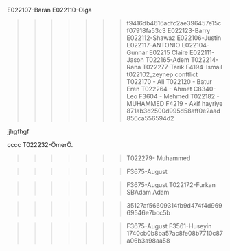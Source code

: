 E022107-Baran
E022110-Olga

> > > > > > > f9416db4616adfc2ae396457e15cf07918fa53c3
> > > > > > > E022123-Barry
> > > > > > > E022112-Shawaz
> > > > > > > E022106-Justin
> > > > > > > E022117-ANTONIO
> > > > > > > E022104-Gunnar
> > > > > > > E02215 Claire
> > > > > > > E022111-Jason
> > > > > > > T022165-Adem
> > > > > > > T022214-Rana
> > > > > > > T022277-Tarik
> > > > > > > F4194-Ismail
> > > > > > > t022102_zeynep
> > > > > > > conftlict
> > > > > > > T022170 - Ali
> > > > > > > T022120 - Batur Eren
> > > > > > > T022264 - Ahmet
> > > > > > > C8340-Leo
> > > > > > > F3604 - Mehmed
> > > > > > > T022182 - MUHAMMED
> > > > > > > F4219 - Akif
> > > > > > > hayriye
> > > > > > > 871ab3d2500d995d58aff0e2aad856ca556594d2

jjhgfhgf

cccc
T022232-ÖmerÖ. 


> > > > > > > T022279- Muhammed

> > > > > > > F3675-August

> > > > > > > F3675-August
> > > > > > > T022172-Furkan SBAdam
> > > > > > > Adam

> > > > > > > 35127af56609314fb9d474f4d96969546e7bcc5b

> > > > > > > F3675-August
> > > > > > > F3561-Huseyin
> > > > > > > 1740cb0b8ba57ac8fe08b7710c87a06b3a98aa58
